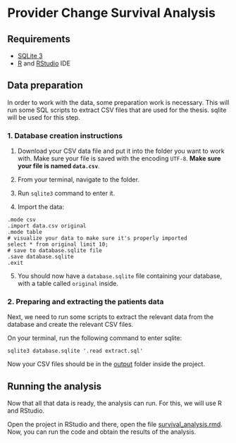 # Provider Change Survival Analysis

## Requirements

- [SQLite 3](https://www.sqlite.org/)
- [R](https://www.r-project.org/)
  and [RStudio](https://posit.co/download/rstudio-desktop/) IDE

## Data preparation

In order to work with the data, some preparation work is necessary.
This will run some SQL scripts to extract CSV files that are used for the
thesis.
sqlite will be used for this step.

### 1. Database creation instructions

1. Download your CSV data file and put it into the folder you want to work with.
   Make sure your file is saved with the encoding `UTF-8`. **Make sure your file is named `data.csv`**.

2. From your terminal, navigate to the folder.

3. Run `sqlite3` command to enter it.

4. Import the data:

```sqlite3
.mode csv
.import data.csv original
.mode table
# visualize your data to make sure it's properly imported
select * from original limit 10;
# save to database.sqlite file
.save database.sqlite
.exit
```

5. You should now have a `database.sqlite` file containing your database, with a
   table called `original` inside.

### 2. Preparing and extracting the patients data

Next, we need to run some scripts to extract the relevant data from the
database and create the relevant CSV files.

On your terminal, run the following command to enter sqlite:

```shell
sqlite3 database.sqlite '.read extract.sql'
```

Now your CSV files should be in the [output](output) folder inside the project.

## Running the analysis

Now that all that data is ready, the analysis can run.
For this, we will use R and RStudio.

Open the project in RStudio and there, open the file [survival_analysis.rmd](survival_analysis.rmd).
Now, you can run the code and obtain the results of the analysis.
